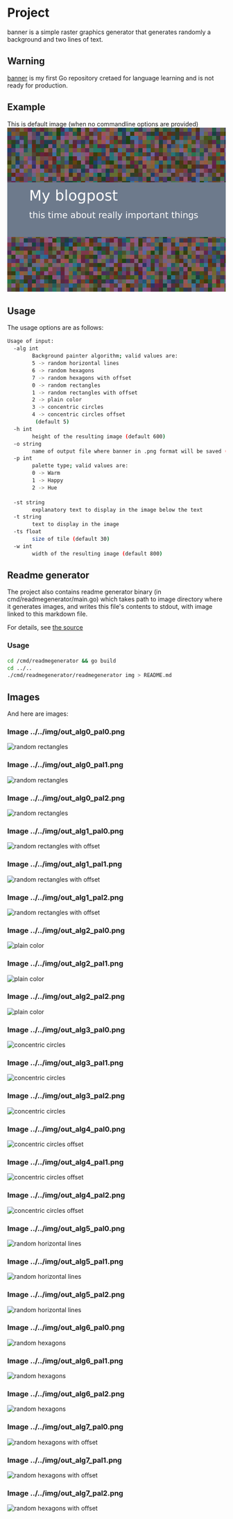 
# Project
banner is a simple raster graphics generator that generates randomly a background and two lines of text.

## Warning
[banner](https://github.com/kamchy/banner) is my first Go repository cretaed for language learning and is not ready for production.

## Example
This is default image (when no commandline options are provided)
![example](img/default.png)

## Usage
The usage options are as follows:

```bash
Usage of input:
  -alg int
    	Background painter algorithm; valid values are: 
    	5 -> random horizontal lines
    	6 -> random hexagons
    	7 -> random hexagons with offset
    	0 -> random rectangles
    	1 -> random rectangles with offset
    	2 -> plain color
    	3 -> concentric circles
    	4 -> concentric circles offset
    	 (default 5)
  -h int
    	height of the resulting image (default 600)
  -o string
    	name of output file where banner in .png format will be saved (default "out.png")
  -p int
    	palette type; valid values are: 
    	0 -> Warm
    	1 -> Happy
    	2 -> Hue
    	
  -st string
    	explanatory text to display in the image below the text
  -t string
    	text to display in the image
  -ts float
    	size of tile (default 30)
  -w int
    	width of the resulting image (default 800)

```
## Readme generator
The project also contains readme generator binary (in cmd/readmegenerator/main.go)
which takes path to image directory where it generates images, and writes this file's
contents to stdout, with image linked to this markdown file.

For details, see [the source](https://github.com/kamchy/banner/blob/main/src/readmegenerator/main.go)
### Usage

```bash
cd /cmd/readmegenerator && go build
cd ../..
./cmd/readmegenerator/readmegenerator img > README.md
```

## Images
And here are images:


### Image ../../img/out_alg0_pal0.png
![random rectangles](../../img/out_alg0_pal0.png)

### Image ../../img/out_alg0_pal1.png
![random rectangles](../../img/out_alg0_pal1.png)

### Image ../../img/out_alg0_pal2.png
![random rectangles](../../img/out_alg0_pal2.png)

### Image ../../img/out_alg1_pal0.png
![random rectangles with offset](../../img/out_alg1_pal0.png)

### Image ../../img/out_alg1_pal1.png
![random rectangles with offset](../../img/out_alg1_pal1.png)

### Image ../../img/out_alg1_pal2.png
![random rectangles with offset](../../img/out_alg1_pal2.png)

### Image ../../img/out_alg2_pal0.png
![plain color](../../img/out_alg2_pal0.png)

### Image ../../img/out_alg2_pal1.png
![plain color](../../img/out_alg2_pal1.png)

### Image ../../img/out_alg2_pal2.png
![plain color](../../img/out_alg2_pal2.png)

### Image ../../img/out_alg3_pal0.png
![concentric circles](../../img/out_alg3_pal0.png)

### Image ../../img/out_alg3_pal1.png
![concentric circles](../../img/out_alg3_pal1.png)

### Image ../../img/out_alg3_pal2.png
![concentric circles](../../img/out_alg3_pal2.png)

### Image ../../img/out_alg4_pal0.png
![concentric circles offset](../../img/out_alg4_pal0.png)

### Image ../../img/out_alg4_pal1.png
![concentric circles offset](../../img/out_alg4_pal1.png)

### Image ../../img/out_alg4_pal2.png
![concentric circles offset](../../img/out_alg4_pal2.png)

### Image ../../img/out_alg5_pal0.png
![random horizontal lines](../../img/out_alg5_pal0.png)

### Image ../../img/out_alg5_pal1.png
![random horizontal lines](../../img/out_alg5_pal1.png)

### Image ../../img/out_alg5_pal2.png
![random horizontal lines](../../img/out_alg5_pal2.png)

### Image ../../img/out_alg6_pal0.png
![random hexagons](../../img/out_alg6_pal0.png)

### Image ../../img/out_alg6_pal1.png
![random hexagons](../../img/out_alg6_pal1.png)

### Image ../../img/out_alg6_pal2.png
![random hexagons](../../img/out_alg6_pal2.png)

### Image ../../img/out_alg7_pal0.png
![random hexagons with offset](../../img/out_alg7_pal0.png)

### Image ../../img/out_alg7_pal1.png
![random hexagons with offset](../../img/out_alg7_pal1.png)

### Image ../../img/out_alg7_pal2.png
![random hexagons with offset](../../img/out_alg7_pal2.png)

